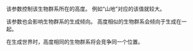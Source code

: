 该参数控制该生物群系所在的高度。
例如“山地”对应的该值就较大。

该参数也会影响生物群系的生成倾向。
高度相似的生物群系会倾向于生成在一起。

在生成世界时，高度相同的生物群系将会竞争同一个位置。
